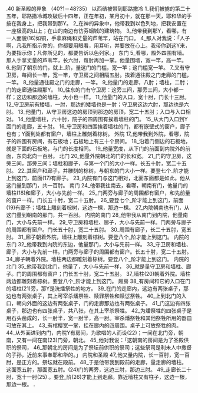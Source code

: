.40 
新圣殿的异象 
（40?1－48?35） 
以西结被带到耶路撒冷 
1_我们被掳的第二十五年，耶路撒冷城攻破后十四年，正在年初，某月初十，就在那一天，耶和华的手按在我身上，把我带到那Y。 2_在神的异象中，他带我到以色列地，把我安置在一座极高的山上；在山的南边有彷芬蛔城的建筑物。 3_他带我到那Y，看哪，有一人面貌(16)如铜，手拿麻绳和丈量的芦苇竿，站在门口。 4_那人对我说：「人子啊，凡我所指示你的，你都要用眼看，用耳听，并要放在心上。我带你到这Y来，为要指示你；凡你所见的，都要告诉以色列家。」 
东门 
5_看哪，殿外四围有墙。那人手拿丈量的芦苇竿，长六肘，每肘再加一掌。他量围墙，宽一竿，高一竿。 6_他到了朝东的门，就上_阶，量这门的门槛，宽一竿；这门槛宽一竿。 7_又有守卫房，每间长一竿，宽一竿，守卫房之间相隔五肘。挨着通往殿之门走廊的门槛，一竿。 8_他量通往殿之门的走廊，一竿。 9_他量门的走廊，八肘；墙柱，二肘；门的走廊通往殿那Y。 10_往东的门有守卫房：这旁三间，那旁三间，大小都一样；这边和那边的墙柱，大小也一样。 11_他量门的入口，宽十肘，门长十三肘。 12_守卫房前有矮墙，一肘，那边的矮墙也是一肘；守卫房这边六肘，那边也是六肘。 13_他量门，从守卫房这边的房顶到那边的房顶，宽二十五肘；入口与入口相对。 14_他量墙柱，六十肘，院子的四周围有挨着墙柱的门。 15_从大门入口到Y面门的走廊，五十肘。 16_守卫房和四围挨着墙柱的门，都有嵌壁式的窗户，廊子也有；Y面到处都有窗户，墙柱上雕刻着棕树。 
外院 
17_他带我到外院，看哪，院子的四围有房间，有石板地；石板地上有三十个房间。 18_沿着门侧边的石板地，就是下面的石板地，与门的长度相同。 19_他量宽度，从下门的前面到内院外的前面，东向北向一百肘。 
北门 
20_他量外院朝北的门的长和宽。 21_门的守卫房，这旁三间，那旁三间；墙柱和廊子，与第一个门的大小一样。长五十肘，宽二十五肘。 22_其窗户和廊子，并雕刻的棕树，与朝东的门大小一样。要登七个_阶才能上到这门，前面(17)有廊子。 23_内院有门与这门相对，北面东面都是如此。他从这门量到那门，共一百肘。 
南门 
24_他带我往南去，看哪，朝南有门，他量门的墙柱(18)和廊子，大小与先前一样。 25_门两旁与廊子的周围都有窗户，和先前量的窗户一样。门长五十肘，宽二十五肘。 26_要登七个_阶才能上到这门，前面(19)有廊子；墙柱上雕刻着棕树，这边一棵，那边一棵。 27_内院朝南也有门，从这门量到朝南的那门，共一百肘。 
内院的南门 
28_他带我从南门到内院，他量南门，大小与先前一样。 29_守卫房和墙柱、廊子，大小与先前一样。门两旁与廊子的周围都有窗户。门长五十肘，宽二十五肘。 30_周围有廊子，长二十五肘，宽五肘。 31_廊子朝着外院，墙柱上雕刻着棕树。要登八个_阶才能上到这门。 
内院的东门 
32_他带我到内院的东边，他量那门，大小与先前一样。 33_守卫房和墙柱、廊子，大小与先前一样。门两旁与廊子的周围都有窗户。长五十肘，宽二十五肘。 34_廊子朝着外院。墙柱两边都雕刻着棕树。要登八个_阶才能上到这门。 
内院的北门 
35_他带我到北门，他量了，大小与先前一样， 36_就是量守卫房和墙柱、廊子。门的周围都有窗户；门长五十肘，宽二十五肘。 37_墙柱(20)朝着外院。墙柱两边都雕刻着棕树。要登八个_阶才能上到这门。 
厢房 
38_有房间和它的入口在门的墙柱(21)旁，那Y是洗燔祭牲的地方。 39_在门的走廊内，这边有两张桌子，那边也有两张桌子，其上可宰杀燔祭牲、赎罪祭牲和赎愆祭牲。 40_上到北门的入口，朝向外面的这边有两张桌子，门的走廊那边也有两张桌子。 41_门这边有四张桌子，那边也有四张桌子，共八张，在其上宰杀祭牲。 42_为燔祭牲的四张桌子是用石头凿成的，长一肘半，宽一肘半，高一肘。宰杀燔祭牲和其他祭牲所用的器皿可放在其上。 43_有棺樱宽一掌，挂在廊内的四周围。桌子上可放祭牲的肉。 
44_从外面进到内门，内院Y有房间，为歌唱的人而设(22)；一间在北门旁，朝南，又有一间在南(23)门旁，朝北。 45_他对我说：「这朝南的房间是为了圣殿供职的祭司， 46_那朝北的房间是为了祭坛前供职的祭司；这些祭司是利未人中撒督的子孙，近前来事奉耶和华的。」 
内院和圣殿 
47_他又量内院，长一百肘，宽一百肘，是正方的。祭坛就在殿前。 48_于是他带我到殿前的走廊，量走廊的墙柱。这面宽五肘，那面宽五肘。(24)门的两旁，这边三肘，那边三肘。 49_走廊长二十肘，宽十一肘(25) 。要登_阶(26)才能上到走廊。靠近墙柱又有柱子，这边一根，那边一根。 
.